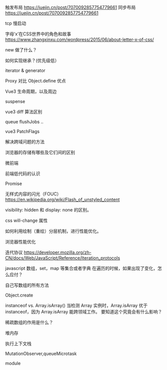 触发布局 https://juejin.cn/post/7070092857754779661
同步布局 https://juejin.cn/post/7070092857754779661



tcp 慢启动

字母’x’在CSS世界中的角色和故事
https://www.zhangxinxu.com/wordpress/2015/06/about-letter-x-of-css/


new 做了什么？

如何实现继承？(优先级低）

iterator & generator

Proxy 对比 Object.define 优点

Vue3 生命周期，以及周边

suspense

vue3 diff 算法区别

queue flushJobs ..

vue3 PatchFlags

解决跨域问题的方法

浏览器的存储有哪些及它们间的区别

微前端

前端低代码的认识

Promise


无样式内容的闪光（FOUC） https://en.wikipedia.org/wiki/Flash_of_unstyled_content

visibility: hidden 和 display: none 的区别。

css will-change 属性

如何利用绘制（重绘）分层机制，进行性能优化。

浏览器性能优化

迭代协议 https://developer.mozilla.org/zh-CN/docs/Web/JavaScript/Reference/Iteration_protocols

javascript 数组，set，map 等集合或者字典 在遍历的时候，如果出现了变化，怎么应付？

自己写数组的所有方法

Object.create

instanceof vs. Array.isArray()
当检测 Array 实例时，Array.isArray 优于 instanceof，因为 Array.isArray 能跨领域工作。
要知道这个究竟会有什么影响？


稀疏数组的作用是什么？

堆内存

执行上下文栈

MutationObserver,queueMicrotask

module